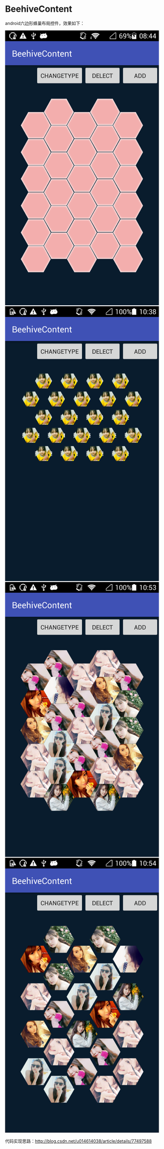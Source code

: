 # BeehiveContent
android六边形蜂巢布局控件，效果如下：

![image](https://github.com/bifan-wei/BeehiveContent/blob/master/device-2017-08-23-084507.png)
![image](https://github.com/bifan-wei/BeehiveContent/blob/master/device-2017-08-23-103816.png)
![image](https://github.com/bifan-wei/BeehiveContent/blob/master/device-2017-08-23-105326.png)
![image](https://github.com/bifan-wei/BeehiveContent/blob/master/device-2017-08-23-105430.png)

代码实现思路：http://blog.csdn.net/u014614038/article/details/77497588
